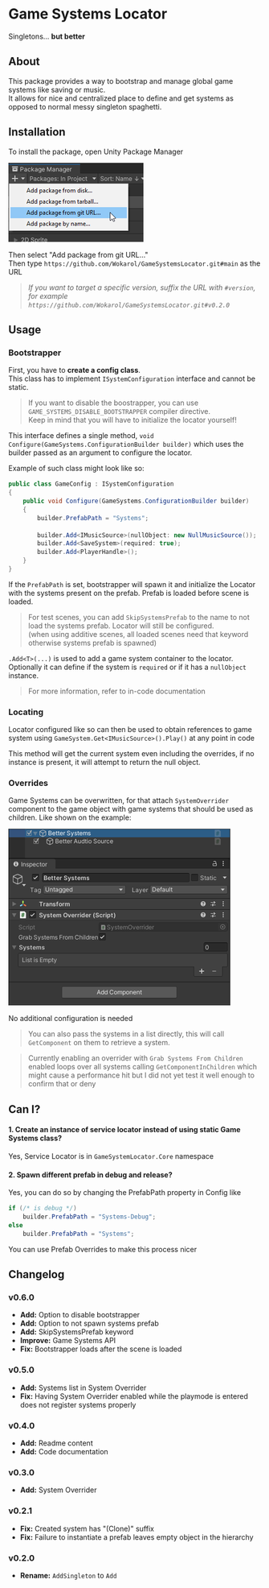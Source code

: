 
# Game Systems Locator

Singletons... **but better**

## About
This package provides a way to bootstrap and manage global game systems like saving or music.  
It allows for nice and centralized place to define and get systems as opposed to normal messy singleton spaghetti.

## Installation
To install the package, open Unity Package Manager

![](readme-src/upm.png)

Then select "Add package from git URL..."  
Then type ` https://github.com/Wokarol/GameSystemsLocator.git#main ` as the URL  
> *If you want to target a specific version, suffix the URL with ` #version `, for example ` https://github.com/Wokarol/GameSystemsLocator.git#v0.2.0 `*

## Usage
### Bootstrapper
First, you have to **create a config class**.  
This class has to implement ` ISystemConfiguration ` interface and cannot be static.

> If you want to disable the boostrapper, you can use ` GAME_SYSTEMS_DISABLE_BOOTSTRAPPER ` compiler directive.  
> Keep in mind that you will have to initialize the locator yourself!

This interface defines a single method, ` void Configure(GameSystems.ConfigurationBuilder builder) ` which uses the builder passed as an argument to configure the locator.

Example of such class might look like so:
```cs
public class GameConfig : ISystemConfiguration
{
    public void Configure(GameSystems.ConfigurationBuilder builder)
    {
        builder.PrefabPath = "Systems";

        builder.Add<IMusicSource>(nullObject: new NullMusicSource());
        builder.Add<SaveSystem>(required: true);
        builder.Add<PlayerHandle>();
    }
}
```

If the ` PrefabPath ` is set, bootstrapper will spawn it and initialize the Locator with the systems present on the prefab. Prefab is loaded before scene is loaded.

> For test scenes, you can add ` SkipSystemsPrefab ` to the name to not load the systems prefab. Locator will still be configured.  
> (when using additive scenes, all loaded scenes need that keyword otherwise systems prefab is spawned)

` .Add<T>(...) ` is used to add a game system container to the locator. Optionally it can define if the system is ` required ` or if it has a ` nullObject ` instance.

> For more information, refer to in-code documentation

### Locating
Locator configured like so can then be used to obtain references to game system using ` GameSystem.Get<IMusicSource>().Play() ` at any point in code

This method will get the current system even including the overrides, if no instance is present, it will attempt to return the null object.

### Overrides
Game Systems can be overwritten, for that attach ` SystemOverrider ` component to the game object with game systems that should be used as children. Like shown on the example:

![](readme-src/overrider.png)

No additional configuration is needed

> You can also pass the systems in a list directly, this will call ` GetComponent ` on them to retrieve a system.

> Currently enabling an overrider with ` Grab Systems From Children ` enabled loops over all systems calling ` GetComponentInChildren ` which might cause a performance hit but I did not yet test it well enough to confirm that or deny

## Can I?
#### 1. Create an instance of service locator instead of using static Game Systems class?
Yes, Service Locator is in ` GameSystemLocator.Core ` namespace
#### 2. Spawn different prefab in debug and release?
Yes, you can do so by changing the PrefabPath property in Config like
```cs
if (/* is debug */)
    builder.PrefabPath = "Systems-Debug";
else
    builder.PrefabPath = "Systems";
```
You can use Prefab Overrides to make this process nicer

## Changelog
### v0.6.0
- **Add:** Option to disable bootstrapper
- **Add:** Option to not spawn systems prefab
- **Add:** SkipSystemsPrefab keyword
- **Improve:** Game Systems API
- **Fix:** Bootstrapper loads after the scene is loaded


### v0.5.0
- **Add:** Systems list in System Overrider
- **Fix:** Having System Overrider enabled while the playmode is entered does not register systems properly

### v0.4.0
- **Add:** Readme content
- **Add:** Code documentation

### v0.3.0
- **Add:** System Overrider

### v0.2.1
- **Fix:** Created system has "(Clone)" suffix
- **Fix:** Failure to instantiate a prefab leaves empty object in the hierarchy

### v0.2.0
- **Rename:** ` AddSingleton ` to ` Add `
